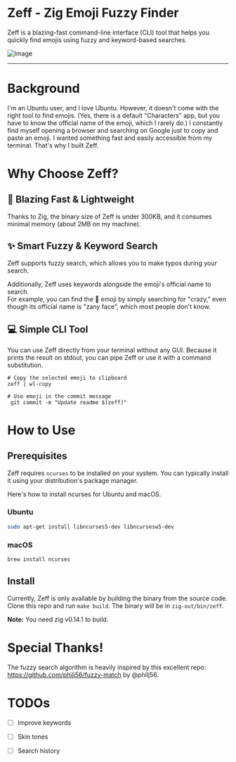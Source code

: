 # Zeff - Zig Emoji Fuzzy Finder

Zeff is a blazing-fast command-line interface (CLI) tool that helps you quickly find emojis using fuzzy and keyword-based searches.

![Image](https://github.com/user-attachments/assets/bc67eb49-4f1d-41e5-affe-bcef479bdaa8)

---

# Background

I'm an Ubuntu user, and I love Ubuntu. However, it doesn't come with the right tool to find emojis. (Yes, there is a default "Characters" app, but you have to know the official name of the emoji, which I rarely do.)
I constantly find myself opening a browser and searching on Google just to copy and paste an emoji. I wanted something fast and easily accessible from my terminal. That's why I built Zeff.

# Why Choose Zeff?

## 🚀 Blazing Fast & Lightweight

Thanks to Zig, the binary size of Zeff is under 300KB, and it consumes minimal memory (about 2MB on my machine).

## ✨ Smart Fuzzy & Keyword Search

Zeff supports fuzzy search, which allows you to make typos during your search.

Additionally, Zeff uses keywords alongside the emoji's official name to search.  
For example, you can find the 🤪 emoji by simply searching for "crazy," even though its official name is "zany face", which most people don't know.

## 💻 Simple CLI Tool

You can use Zeff directly from your terminal without any GUI.
Because it prints the result on stdout, you can pipe Zeff or use it with a command substitution.

```
# Copy the selected emoji to clipboard
zeff | wl-copy

# Use emoji in the commit message
 git commit -m "Update readme $(zeff)"
```

# How to Use

## Prerequisites

Zeff requires `ncurses` to be installed on your system. You can typically install it using your distribution's package manager.

Here's how to install ncurses for Ubuntu and macOS.

### Ubuntu
```bash
sudo apt-get install libncurses5-dev libncursesw5-dev
```

### macOS
```bash
brew install ncurses
```

## Install
Currently, Zeff is only available by building the binary from the source code.
Clone this repo and run `make build`. The binary will be in `zig-out/bin/zeff`.

**Note:** You need zig v0.14.1 to build.

# Special Thanks!
The fuzzy search algorithm is heavily inspired by this excellent repo: https://github.com/philj56/fuzzy-match by @philj56.

# TODOs
- [ ] Improve keywords  
- [ ] Skin tones  
- [ ] Search history  


